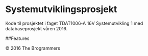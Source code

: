 # Systemutviklingsprosjekt
Kode til prosjektet i faget TDAT1006-A 16V Systemutvikling 1 med databaseprosjekt våren 2016.

##Features

© 2016 The Brogrammers

